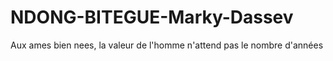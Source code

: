 # NDONG-BITEGUE-Marky-Dassev
Aux ames bien nees, la valeur de l'homme n'attend pas le nombre d'années
